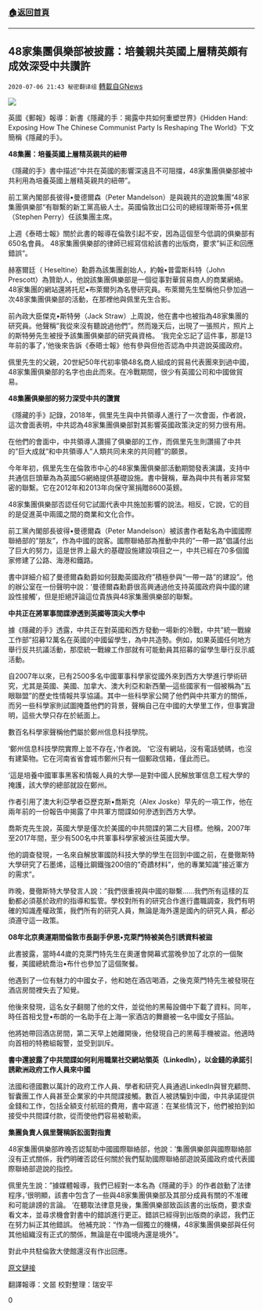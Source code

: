 ###  [:house:返回首頁](https://github.com/ourhimalayas/txt)
---

## 48家集團俱樂部被披露：培養親共英國上層精英頗有成效深受中共讚許
`2020-07-06 21:43 秘密翻译组` [轉載自GNews](https://gnews.org/zh-hant/256045/)

![](https://s3.amazonaws.com/gnews-media-offload/wp-content/uploads/2020/07/06213600/cropped_hidden-hand.jpg)


英國《郵報》報導：新書《隱藏的手：揭露中共如何重塑世界》《Hidden Hand: Exposing How The Chinese Communist Party Is Reshaping The World》下文簡稱《隱藏的手》。

**48集團：培養英國上層精英親共的紐帶**

《隱藏的手》書中描述“中共在英國的影響深遠且不可阻擋，48家集團俱樂部被中共利用為培養英國上層精英親共的紐帶”。

前工黨內閣部長彼得•曼德爾森（Peter Mandelson）是與親共的遊說集團“48家集團俱樂部“有聯繫的新工黨高級人士。英國倫敦出口公司的總經理斯蒂芬•佩里（Stephen Perry）任該集團主席。

上週《泰晤士報》關於此書的報導在倫敦引起不安，因為這個至今低調的俱樂部有650名會員。 48家集團俱樂部的律師已經寫信給該書的出版商，要求”糾正和回應錯誤“。

赫塞爾廷（ Heseltine）勳爵為該集團創始人，約翰•普雷斯科特（John Prescott）為贊助人，他說該集團俱樂部是一個從事對華貿易商人的商業網絡。 48家集團的網站還將托尼•布萊爾列為名譽研究員。布萊爾先生堅稱他只參加過一次48家集團俱樂部的活動，在那裡他與佩里先生合影。

前內政大臣傑克•斯特勞（Jack Straw）上周說，他在書中也被指為48家集團的研究員。他聲稱”我從來沒有聽說過他們”。然而幾天后，出現了一張照片，照片上的斯特勞先生被授予該集團俱樂部的研究員資格。 ‘我完全忘記了這件事，那是13年前的事了，’他後來告訴《泰晤士報》他有參與但他否認為中共遊說英國政府。

佩里先生的父親，20世紀50年代初率領48名商人組成的貿易代表團來到過中國，48家集團俱樂部的名字也由此而來。在冷戰期間，很少有英國公司和中國做貿易。

**48集團俱樂部的努力深受中共的讚賞**

《隱藏的手》記錄，2018年，佩里先生與中共領導人進行了一次會面，作者說，這次會面表明，中共認為48家集團俱樂部對其影響英國政策決定的努力很有用。

在他們的會面中，中共領導人讚揚了俱樂部的工作，而佩里先生則讚揚了中共的”巨大成就”和中共領導人”人類共同未來的共同體”的願景。

今年年初，佩里先生在倫敦市中心的48家集團俱樂部活動期間發表演講，支持中共通信巨頭華為為英國5G網絡提供基礎設施。書中聲稱，華為與中共有著非常緊密的聯繫。它在2012年和2013年向保守黨捐贈8600英鎊。

48家集團俱樂部否認任何它試圖代表中共施加影響的說法。相反，它說，它的目的是促進英中兩國之間的商業和文化合作。

前工黨內閣部長彼得•曼德爾森（Peter Mandelson）被該書作者點名為中國國際聯絡部的”朋友”，作為中國的說客。國際聯絡部為推動中共的”一帶一路”倡議付出了巨大的努力，這是世界上最大的基礎設施建設項目之一，中共已經在70多個國家修建了公路、海港和鐵路。

書中詳細介紹了曼德爾森勳爵如何鼓勵英國政府”積極參與“一帶一路”的建設”。他的辦公室在一份聲明中說：’曼德爾森勳爵很高興通過他支持英國政府與中國的建設性接觸’，但是拒絕評論這位貴族與48家集團俱樂部的聯繫。

**中共正在將軍事間諜滲透到英國等頂尖大學中**

據《隱藏的手》透露，中共正在對英國和西方發動一場新的冷戰，中共”統一戰線工作部”招募12萬名在英國的中國留學生，為中共造勢。例如，如果英國任何地方舉行反共抗議活動，那麼統一戰線工作部就有可能動員其招募的留學生舉行反示威活動。

自2007年以來，已有2500多名中國軍事科學家從國外來到西方大學進行學術研究，尤其是英國、美國、加拿大、澳大利亞和新西蘭—這些國家有一個被稱為”五眼聯盟”的歷史性情報共享協議。其中一些科學家公開了他們與中共軍方的關係，而另一些科學家則試圖掩蓋他們的背景，聲稱自己在中國的大學里工作，但事實證明，這些大學只存在於紙面上。

數百名科學家聲稱他們屬於鄭州信息科技學院。

‘鄭州信息科技學院實際上並不存在，’作者說。 ‘它沒有網站，沒有電話號碼，也沒有建築物。它在河南省省會城市鄭州只有一個郵政信箱，僅此而已。

‘這是培養中國軍事黑客和情報人員的大學—是對中國人民解放軍信息工程大學的掩護，該大學的總部就設在鄭州。

作者引用了澳大利亞學者亞歷克斯•喬斯克（Alex Joske）早先的一項工作，他在兩年前的一份報告中揭露了中共軍方間諜如何滲透到西方大學。

喬斯克先生說，英國大學是僅次於美國的中共間諜的第二大目標。他稱，2007年至2017年間，至少有500名中共軍事科學家被派往英國大學。

他的調查發現，一名來自解放軍國防科技大學的學生在回到中國之前，在曼徹斯特大學研究了石墨烯，這種比鋼鐵強200倍的”奇蹟材料”，他的專業知識”接近軍方的需求”。

昨晚，曼徹斯特大學發言人說：”我們很重視與中國的聯繫……我們所有這樣的互動都必須基於政府的指導和監管。學校對所有的研究合作進行盡職調查，我們有明確的知識產權政策，我們所有的研究人員，無論是海外還是國內的研究人員，都必須遵守這一政策。

**08年北京奧運期間倫敦市長副手伊恩•克萊門特被美色引誘資料被盜**

此書披露，當時44歲的克萊門特先生在奧運會開幕式當晚參加了北京的一個聚餐，美國總統喬治•布什也參加了這個聚餐。

他遇到了一位有魅力的中國女子，他和她在酒店喝酒，之後克萊門特先生被發現在酒店房間裡失去了知覺。

他後來發現，這名女子翻閱了他的文件，並從他的黑莓設備中下載了資料。同年，時任首相戈登•布朗的一名助手在上海一家酒店的舞廳被一名中國女子搭訕。

他將她帶回酒店房間，第二天早上她離開後，他發現自己的黑莓手機被盜。他適時向首相的特務組報警，並受到訓斥。

**書中還披露了中共間諜如何利用職業社交網站領英（LinkedIn），以金錢的承諾引誘歐洲政府工作人員來中國**

法國和德國數以萬計的政府工作人員、學者和研究人員通過LinkedIn與冒充顧問、智囊團工作人員甚至企業家的中共間諜接觸。數百人被誘騙到中國，中共承諾提供金錢和工作，包括全額支付航班的費用，書中寫道：在某些情況下，他們被拍到如接受中共間諜付款，從而使他們容易被勒索。

**集團負責人佩里聲稱訴訟面對指責**

48家集團俱樂部昨晚否認幫助中國國際聯絡部，他說：’集團俱樂部與國際聯絡部沒有正式關係，我們明確否認任何關於我們幫助國際聯絡部遊說英國政府或代表國際聯絡部遊說的指控。

佩里先生說：”據媒體報導，我們已經對一本名為《隱藏的手》的作者啟動了法律程序，’很明顯，該書中包含了一些與48家集團俱樂部及其部分成員有關的不准確和可能誹謗的言論。 ‘在聽取法律意見後，集團俱樂部致函該書的出版商，要求查看文本，並尋求機會對書中的錯誤進行更正。錯誤已經得到出版商的承認，我們正在努力糾正其他錯誤。 他補充說：“作為一個獨立的機構，48家集團俱樂部與任何其他組織沒有正式的關係，無論是在中國境內還是境外”。

對此中共駐倫敦大使館還沒有作出回應。

[原文鏈接](https://www.dailymail.co.uk/news/article-8490759/Has-Beijing-quietly-grooming-Britains-elite-exclusive-club-known-48-Group.html)

翻譯報導：文噐
校對整理：瑞安平

0
